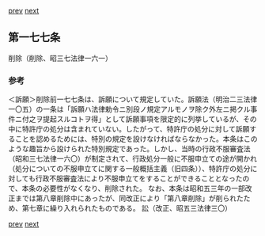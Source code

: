 [prev](/specific/markdowns/特許法/242_Mp-Ch_7-At_176.md)
[next](/specific/markdowns/特許法/244_Mp-Ch_8-At_178.md)
## 第一七七条
削除（削除、昭三七法律一六一）

### 参考
＜訴願＞削除前一七七条は、訴願について規定していた。訴願法（明治二三法律一〇五）の一条は「訴願ハ法律勅令ニ別段ノ規定アルモノヲ除ク外左ニ掲クル事件ニ付之ヲ提起スルコトヲ得」として訴願事項を限定的に列挙しているが、その中に特許庁の処分は含まれていない。したがって、特許庁の処分に対して訴願することを認めるためには、特別の規定を設けなければならなかった。本条はこのような趣旨から設けられた特別規定であった。しかし、当時の行政不服審査法（昭和三七法律一六〇）が制定されて、行政処分一般に不服申立ての途が開かれ（処分についての不服申立てに関する一般概括主義（旧四条））、特許庁の処分に対しても行政不服審査法により不服申立てをすることができることとなったので、本条の必要性がなくなり、削除された。
なお、本条は昭和五三年の一部改正までは第八章削除中にあったが、同改正により「第八章削除」が削られたため、第七章に繰り入れられたものである。
訟（改正、昭五三法律三〇）

[prev](/specific/markdowns/特許法/242_Mp-Ch_7-At_176.md)
[next](/specific/markdowns/特許法/244_Mp-Ch_8-At_178.md)